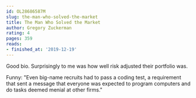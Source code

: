 ```yaml
---
id: OL28686587M
slug: the-man-who-solved-the-market
title: The Man Who Solved the Market
author: Gregory Zuckerman
rating: 4
pages: 359
reads:
- finished_at: '2019-12-19'
---
```

Good bio. Surprisingly to me was how well risk adjusted their portfolio was.

Funny: "Even big-name recruits had to pass a coding test, a requirement that sent a message that everyone was expected to program computers and do tasks deemed menial at other firms."
